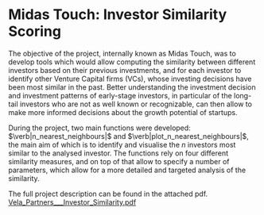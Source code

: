 # Midas Touch: Investor Similarity Scoring

The objective of the project, internally known as Midas Touch, was to develop tools which would allow computing the similarity between different investors based on their previous investments, and for each investor to identify other Venture Capital firms (VCs), whose investing decisions have been most similar in the past. Better understanding the investment decision and investment patterns of early-stage investors, in particular of the long-tail investors who are not as well known or recognizable, can then allow to make more informed decisions about the growth potential of startups.

During the project, two main functions were developed: $\verb|n_nearest_neighbours|$ and $\verb|plot_n_nearest_neighbours|$, the main aim of which is to identify and visualise the $n$ investors most similar to the analysed investor. The functions rely on four different similarity measures, and on top of that allow to specify a number of parameters, which allow for a more detailed and targeted analysis of the similarity.

The full project description can be found in the attached pdf.
[Vela_Partners___Investor_Similarity.pdf](https://github.com/jp1319/midas_touch/files/10245470/Vela_Partners___Investor_Similarity.pdf)
